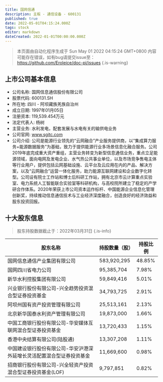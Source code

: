 ```yaml
---
title: 国网信通
description: 主板 - 通信设备 - 600131
published: true
date: 2022-05-01T04:15:24.000Z
tags: stock
editor: markdown
dateCreated: 2022-01-01T00:00:00.000Z
---
```


> 本页面由自动化程序生成于 Sun May 01 2022 04:15:24 GMT+0800
> 内容可能存在错误，如有bug请提交issue至：https://github.com/Eroleice/doc-pi/issues
{.is-warning}

## 上市公司基本信息
- 公司名称: 国网信息通信股份有限公司
- 股票代码: 600131.SH
- 所在地: 四川 - 阿坝藏族羌族自治州
- 成立日期: 1997年01月05日
- 注册资本: 119,539.454万元
- 法定代表人: 杨树
- 主营业务: 水利发电，配套发展与水电有关的输供电业务
- 公司官网: www.sgitc.com
- 公司介绍: 公司是能源行业领先的“云网融合”产业服务提供商，以“集成算力服务+能源数据服务”为基础，致力于提供能源行业多场景信息化融合服务。公司2019年底完成重大资产重组，主营业务转变为新型信息通信业务，重点立足能源领域，面向电网及发电企业、水气热公共事业单位，以及市场竞争售电主体等行业用户，提供包括云网基础设施、云平台及云应用在内的产品、解决方案，以及“云网融合”运营一体化服务，助力能源互联网建设和企业数字化转型。公司设有院士工作站和博士后科研工作站，拥有北京市云计算重点实验室、电力系统人工智能联合实验室等科研机构，与高校院所建立了稳定的产学研合作体系。2020年荣获上市公司资本运作标杆、中国能源企业信息化管理创新奖，持续推动信息通信技术与工业经济深度融合，创造良好的经济效益和股东投资回报。


## 十大股东信息
> 股东持股数据截止于：2022年03月31日
{.is-info}

| 股东名称 | 持股数量（股） | 持股比例 |
| --- | --- | --- |
| 国网信息通信产业集团有限公司 | 583,920,295 | 48.85% |
| 国网四川省电力公司 | 95,385,704 | 7.98% |
| 新华水利控股集团有限公司 | 59,849,416 | 5.01% |
| 兴业银行股份有限公司-兴全趋势投资混合型证券投资基金 | 34,793,725 | 2.91% |
| 阿坝州国有资产投资管理有限公司 | 25,513,161 | 2.13% |
| 北京新华国泰水利资产管理有限公司 | 19,873,000 | 1.66% |
| 中国工商银行股份有限公司-华安媒体互联网混合型证券投资基金 | 13,720,433 | 1.15% |
| 香港中央结算有限公司(陆股通) | 13,307,208 | 1.11% |
| 中国建设银行股份有限公司-华安沪港深外延增长灵活配置混合型证券投资基金 | 11,669,600 | 0.98% |
| 招商银行股份有限公司-兴全轻资产投资混合型证券投资基金(LOF) | 9,797,851 | 0.82% |




